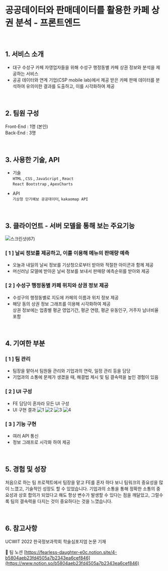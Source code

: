 # 공공데이터와 판매데이터를 활용한 카페 상권 분석 - 프론트엔드

<br />

## 1. 서비스 소개
- 대구 수성구 카페 자영업자들을 위해 수성구 행정동별 카페 상권 정보와 분석을 제공하는 서비스
- 공공 데이터와 연계 기업(CSP mobile lab)에서 제공 받은 카페 판매 데이터를 분석하여 유의미한 결과를 도출하고, 이를 시각화하여 제공

<br>

## 2. 팀원 구성
Front-End : 1명 (본인)
<br/>
Back-End : 3명

<br/>

## 3. 사용한 기술, API
- 기술<br />
`HTML` , `CSS` , `JavaScript` , `React`<br/>
`React Bootstrap` , `ApexCharts` 

- API  <br />
`기상청 단기예보 공공데이터`, `kakaomap API`

<br>

## 3. 클라이언트 - 서버 모델을 통해 보는 주요기능
![스크린샷(67)](https://user-images.githubusercontent.com/92977925/226902052-00ddd160-569b-4f8b-aa7d-9198879415a5.png)

### [ 1 ] 날씨 정보를 제공하고, 이를 이용해 메뉴의 판매량 예측
- 오늘과 내일의 날씨 정보를 기상청으로부터 받아와 적절한 아이콘과 함께 제공
- 머신러닝 모델에 받아온 날씨 정보를 보내서 판매량 예측순위를 받아와 제공

### [ 2 ] 수성구 행정동별 카페 위치와 상권 정보 제공
- 수성구의 행정동별로 지도에 카페의 이름과 위치 정보 제공
- 해당 동의 상권 정보 그래프를 이용해 시각화하여 제공 <br/>
    상권 정보에는 업종별 평균 영업기간, 평균 연령, 평균 유동인구, 거주자 남녀비율  포함

<br>

## 4. 기여한 부분

### [ 1 ] 팀 관리
- 팀장을 맡아서 팀원들 관리와 기업과의 연락, 일정 관리 등을 담당
- 기업과의 소통에 문제가 생겼을 때, 해결법 제시 및 팀 결속력을 높인 경험이 있음

### [ 2 ] UI 구성
- FE 담당이 혼자라 모든 UI 구성
- UI 구현 결과
![1](https://user-images.githubusercontent.com/92977925/235345760-eaf36a45-d380-4d4b-8a8b-0cc35821d46f.png)
![2](https://user-images.githubusercontent.com/92977925/235345773-2e068c58-2529-420b-8be5-fb51fd4375d9.png)
![3](https://user-images.githubusercontent.com/92977925/235345783-036caf73-2ac0-4461-a8d8-ca10addc4d2e.png)
![4](https://user-images.githubusercontent.com/92977925/235345793-fcae4567-e842-44f6-8c15-1b4e89e3ac86.png)

### [ 3 ] 기능 구현
- 여러 API 통신
- 정보 그래프로 시각화 하여 제공

<br/>

## 5. 경험 및 성장
처음으로 하는 팀 프로젝트에서 팀장을 맡고 FE를 혼자 하다 보니 팀워크의 중요성을 많이 느꼈고, 기술적인 성장도 할 수 있었습니다. 기업과의 소통을 통해 정확한 소통의 중요성과 상호 합의가 되었다고 해도 항상 변수가 발생할 수 있다는 점을 깨달았고, 그럴수록 팀의 결속력을 다지는 것이 중요하다는 것을 느꼈습니다.

<br />

## 6. 참고사항
UCWIT 2022 한국정보과학회 학술심포지엄 논문 기재

🔗 팀 노션
[https://fearless-daughter-e0c.notion.site/4-b5804aeb23fd4505a7b2343ea6cef846](https://www.notion.so/b5804aeb23fd4505a7b2343ea6cef846)
